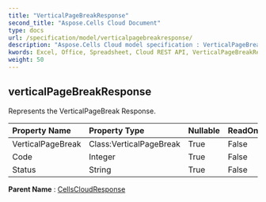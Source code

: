 ```yaml
---
title: "VerticalPageBreakResponse"
second_title: "Aspose.Cells Cloud Document"
type: docs
url: /specification/model/verticalpagebreakresponse/
description: "Aspose.Cells Cloud model specification : VerticalPageBreakResponse. Effortlessly handle Excel and other spreadsheet documents with features like opening, generating, editing, splitting, merging, comparing, and converting."
kwords: Excel, Office, Spreadsheet, Cloud REST API, VerticalPageBreakResponse
weight: 50
---
```


## **verticalPageBreakResponse**

Represents the VerticalPageBreak Response. 

| Property Name | Property Type | Nullable |  ReadOnly | DefaultValue | Description | 
| :- | :- | :- |:- |  :- | :- |
| VerticalPageBreak | Class:VerticalPageBreak | True |  False |  |  |  
| Code | Integer | True |  False |  |  |  
| Status | String | True |  False |  |  |  

**Parent Name** : [CellsCloudResponse](/specification/model/cellscloudresponse)

